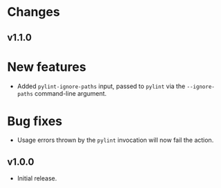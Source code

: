 Changes
=======

v1.1.0
------

# New features

- Added `pylint-ignore-paths` input, passed to `pylint` via the
  `--ignore-paths` command-line argument.

# Bug fixes

- Usage errors thrown by the `pylint` invocation will now fail the
  action.

v1.0.0
------

- Initial release.
